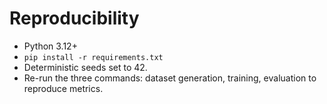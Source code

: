 # Reproducibility

- Python 3.12+
- `pip install -r requirements.txt`
- Deterministic seeds set to 42.
- Re-run the three commands: dataset generation, training, evaluation to reproduce metrics.
